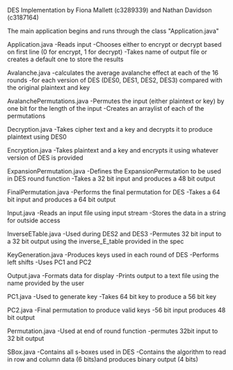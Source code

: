 DES Implementation by Fiona Mallett (c3289339) and Nathan Davidson (c3187164)

The main application begins and runs through the class "Application.java"

Application.java
-Reads input 
-Chooses either to encrypt or decrypt based on first line (0 for encrypt, 1 for decrypt)
-Takes name of output file or creates a default one to store the results

Avalanche.java
-calculates the average avalanche effect at each of the 16 rounds
-for each version of DES (DES0, DES1, DES2, DES3) compared with the original plaintext and key

AvalanchePermutations.java
-Permutes the input (either plaintext or key) by one bit for the length of the input
-Creates an arraylist of each of the permutations

Decryption.java
-Takes cipher text and a key and decrypts it to produce plaintext using DES0

Encryption.java
-Takes plaintext and a key and encrypts it using whatever version of DES is provided

ExpansionPermutation.java
-Defines the ExpansionPermutation to be used in DES round function
-Takes a 32 bit input and produces a 48 bit output

FinalPermutation.java
-Performs the final permutation for DES
-Takes a 64 bit input and produces a 64 bit output 

Input.java
-Reads an input file using input stream
-Stores the data in a string for outside access

InverseETable.java
-Used during DES2 and DES3
-Permutes 32 bit input to a 32 bit output using the inverse_E_table provided in the spec

KeyGeneration.java
-Produces keys used in each round of DES
-Performs left shifts
-Uses PC1 and PC2

Output.java
-Formats data for display
-Prints output to a text file using the name provided by the user

PC1.java
-Used to generate key
-Takes 64 bit key to produce a 56 bit key

PC2.java
-Final permutation to produce valid keys
-56 bit input produces 48 bit output

Permutation.java
-Used at end of round function
-permutes 32bit input to 32 bit output

SBox.java
-Contains all s-boxes used in DES
-Contains the algorithm to read in row and column data (6 bits)and produces binary output (4 bits)


